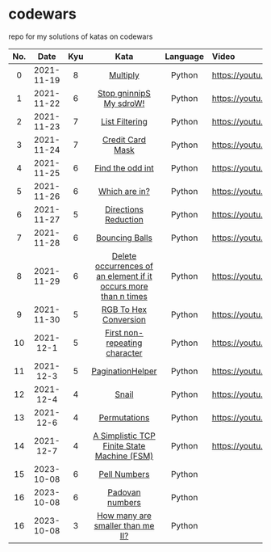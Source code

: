 # codewars

repo for my solutions of katas on codewars

| No. | Date | Kyu |                                                           Kata                                                            | Language | Video                        |
|:---:|:---:|:---:|:-------------------------------------------------------------------------------------------------------------------------:|:--------:|:-----------------------------|
| 0 | 2021-11-19 |  8  |                            [Multiply](https://www.codewars.com/kata/50654ddff44f800200000004)                             |  Python  | https://youtu.be/KREP8Fqpuww |
| 1 | 2021-11-22 |  6  |                     [Stop gninnipS My sdroW!](https://www.codewars.com/kata/5264d2b162488dc400000001)                     |  Python  | https://youtu.be/UEkGmGva7Uk |
| 2 | 2021-11-23 |  7  |                         [List Filtering](https://www.codewars.com/kata/53dbd5315a3c69eed20002dd)                          |  Python  | https://youtu.be/TjojYihoVFg |
| 3 | 2021-11-24 |  7  |                        [Credit Card Mask](https://www.codewars.com/kata/5412509bd436bd33920011bc)                         |  Python  | https://youtu.be/l93InQbZATs |
| 4 | 2021-11-25 |  6  |                        [Find the odd int](https://www.codewars.com/kata/54da5a58ea159efa38000836)                         |  Python  | https://youtu.be/JO9E37QU7W8 |
| 5 | 2021-11-26 |  6  |                          [Which are in?](https://www.codewars.com/kata/550554fd08b86f84fe000a58)                          |  Python  | https://youtu.be/CGunjta4nMw | 
| 6 | 2021-11-27 |  5  |                      [Directions Reduction](https://www.codewars.com/kata/550f22f4d758534c1100025a)                       |  Python  | https://youtu.be/rfx8xHJReW4 |
| 7 | 2021-11-28 |  6  |                         [Bouncing Balls](https://www.codewars.com/kata/5544c7a5cb454edb3c000047)                          |  Python  | https://youtu.be/2mLEStD2yn8 |
| 8 | 2021-11-29 |  6  | [Delete occurrences of an element if it occurs more than n times](https://www.codewars.com/kata/554ca54ffa7d91b236000023) |  Python  | https://youtu.be/QfwuDlVcbHU |
| 9 | 2021-11-30 |  5  |                      [RGB To Hex Conversion](https://www.codewars.com/kata/513e08acc600c94f01000001)                      |  Python  | https://youtu.be/d81zfub2sko |
| 10 | 2021-12-1 |  5  |                  [First non-repeating character](https://www.codewars.com/kata/50654ddff44f800200000004)                  |  Python  | https://youtu.be/CN4F3BjiPDw |
| 11 | 2021-12-3 |  5  |                        [PaginationHelper](https://www.codewars.com/kata/515bb423de843ea99400000a)                         |  Python  | https://youtu.be/G5oIzLFHAnM |
| 12 | 2021-12-4 |  4  |                              [Snail](https://www.codewars.com/kata/521c2db8ddc89b9b7a0000c1)                              |  Python  | https://youtu.be/sRRDPUn53xc |
| 13 | 2021-12-6 |  4  |                          [Permutations](https://www.codewars.com/kata/5254ca2719453dcc0b00027d)                           |  Python  | https://youtu.be/kre732iogCI |
| 14 | 2021-12-7 |  4  |           [A Simplistic TCP Finite State Machine (FSM)](https://www.codewars.com/kata/54acc128329e634e9a000362)           |  Python  | https://youtu.be/pCcJCF2swhU |
|15| 2023-10-08|  6  |                                                           [Pell Numbers](https://www.codewars.com/kata/5818d00a559ff57a2f000082)| Python | |                             | Python | |
|16| 2023-10-08|  6  |                                                           [Padovan numbers](https://www.codewars.com/kata/5803ee0ed5438edcc9000087)|Python ||
|16| 2023-10-08|  3  |                                                           [How many are smaller than me II?](https://www.codewars.com/kata/56a1c63f3bc6827e13000006)|Python ||
